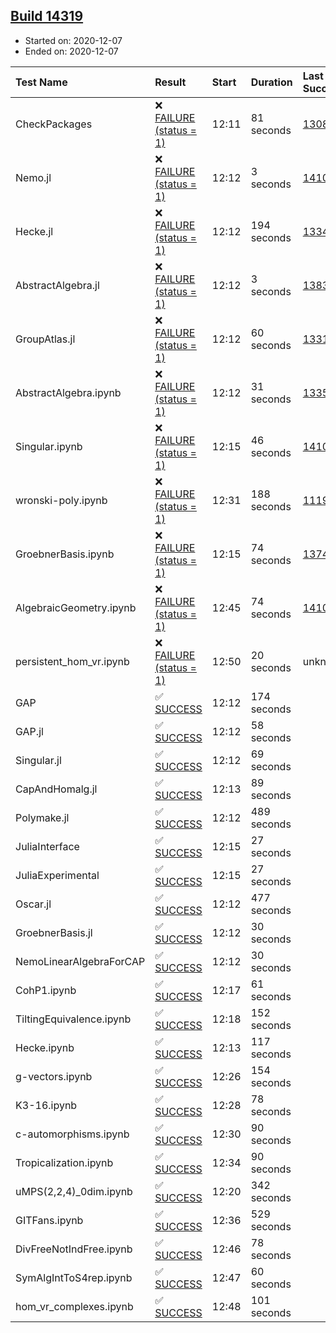 ## [Build 14319](https://oscarci.mathematik.uni-kl.de/job/oscar/14319/)

* Started on: 2020-12-07
* Ended on: 2020-12-07

| Test Name    | Result | Start | Duration | Last Success | First Failure |
|:-------------|:-------|:------|:---------|:-------------|:--------------|
| CheckPackages | ❌ [FAILURE (status = 1)](https://oscarci.mathematik.uni-kl.de/job/oscar/14319/artifact/logs/build-14319/CheckPackages.log) | 12:11 | 81 seconds | [13085](https://oscarci.mathematik.uni-kl.de/job/oscar/13085/) | [13086](https://oscarci.mathematik.uni-kl.de/job/oscar/13086/) |
| Nemo.jl | ❌ [FAILURE (status = 1)](https://oscarci.mathematik.uni-kl.de/job/oscar/14319/artifact/logs/build-14319/Nemo.jl.log) | 12:12 | 3 seconds | [14101](https://oscarci.mathematik.uni-kl.de/job/oscar/14101/) | [14102](https://oscarci.mathematik.uni-kl.de/job/oscar/14102/) |
| Hecke.jl | ❌ [FAILURE (status = 1)](https://oscarci.mathematik.uni-kl.de/job/oscar/14319/artifact/logs/build-14319/Hecke.jl.log) | 12:12 | 194 seconds | [13341](https://oscarci.mathematik.uni-kl.de/job/oscar/13341/) | [13342](https://oscarci.mathematik.uni-kl.de/job/oscar/13342/) |
| AbstractAlgebra.jl | ❌ [FAILURE (status = 1)](https://oscarci.mathematik.uni-kl.de/job/oscar/14319/artifact/logs/build-14319/AbstractAlgebra.jl.log) | 12:12 | 3 seconds | [13837](https://oscarci.mathematik.uni-kl.de/job/oscar/13837/) | [13838](https://oscarci.mathematik.uni-kl.de/job/oscar/13838/) |
| GroupAtlas.jl | ❌ [FAILURE (status = 1)](https://oscarci.mathematik.uni-kl.de/job/oscar/14319/artifact/logs/build-14319/GroupAtlas.jl.log) | 12:12 | 60 seconds | [13311](https://oscarci.mathematik.uni-kl.de/job/oscar/13311/) | [13312](https://oscarci.mathematik.uni-kl.de/job/oscar/13312/) |
| AbstractAlgebra.ipynb | ❌ [FAILURE (status = 1)](https://oscarci.mathematik.uni-kl.de/job/oscar/14319/artifact/logs/build-14319/AbstractAlgebra.ipynb.log) | 12:12 | 31 seconds | [13355](https://oscarci.mathematik.uni-kl.de/job/oscar/13355/) | [13356](https://oscarci.mathematik.uni-kl.de/job/oscar/13356/) |
| Singular.ipynb | ❌ [FAILURE (status = 1)](https://oscarci.mathematik.uni-kl.de/job/oscar/14319/artifact/logs/build-14319/Singular.ipynb.log) | 12:15 | 46 seconds | [14101](https://oscarci.mathematik.uni-kl.de/job/oscar/14101/) | [14102](https://oscarci.mathematik.uni-kl.de/job/oscar/14102/) |
| wronski-poly.ipynb | ❌ [FAILURE (status = 1)](https://oscarci.mathematik.uni-kl.de/job/oscar/14319/artifact/logs/build-14319/wronski-poly.ipynb.log) | 12:31 | 188 seconds | [11192](https://oscarci.mathematik.uni-kl.de/job/oscar/11192/) | [11193](https://oscarci.mathematik.uni-kl.de/job/oscar/11193/) |
| GroebnerBasis.ipynb | ❌ [FAILURE (status = 1)](https://oscarci.mathematik.uni-kl.de/job/oscar/14319/artifact/logs/build-14319/GroebnerBasis.ipynb.log) | 12:15 | 74 seconds | [13748](https://oscarci.mathematik.uni-kl.de/job/oscar/13748/) | [13749](https://oscarci.mathematik.uni-kl.de/job/oscar/13749/) |
| AlgebraicGeometry.ipynb | ❌ [FAILURE (status = 1)](https://oscarci.mathematik.uni-kl.de/job/oscar/14319/artifact/logs/build-14319/AlgebraicGeometry.ipynb.log) | 12:45 | 74 seconds | [14101](https://oscarci.mathematik.uni-kl.de/job/oscar/14101/) | [14102](https://oscarci.mathematik.uni-kl.de/job/oscar/14102/) |
| persistent_hom_vr.ipynb | ❌ [FAILURE (status = 1)](https://oscarci.mathematik.uni-kl.de/job/oscar/14319/artifact/logs/build-14319/persistent_hom_vr.ipynb.log) | 12:50 | 20 seconds | unknown | unknown |
| GAP | ✅ [SUCCESS](https://oscarci.mathematik.uni-kl.de/job/oscar/14319/artifact/logs/build-14319/GAP.log) | 12:12 | 174 seconds |  |  |
| GAP.jl | ✅ [SUCCESS](https://oscarci.mathematik.uni-kl.de/job/oscar/14319/artifact/logs/build-14319/GAP.jl.log) | 12:12 | 58 seconds |  |  |
| Singular.jl | ✅ [SUCCESS](https://oscarci.mathematik.uni-kl.de/job/oscar/14319/artifact/logs/build-14319/Singular.jl.log) | 12:12 | 69 seconds |  |  |
| CapAndHomalg.jl | ✅ [SUCCESS](https://oscarci.mathematik.uni-kl.de/job/oscar/14319/artifact/logs/build-14319/CapAndHomalg.jl.log) | 12:13 | 89 seconds |  |  |
| Polymake.jl | ✅ [SUCCESS](https://oscarci.mathematik.uni-kl.de/job/oscar/14319/artifact/logs/build-14319/Polymake.jl.log) | 12:12 | 489 seconds |  |  |
| JuliaInterface | ✅ [SUCCESS](https://oscarci.mathematik.uni-kl.de/job/oscar/14319/artifact/logs/build-14319/JuliaInterface.log) | 12:15 | 27 seconds |  |  |
| JuliaExperimental | ✅ [SUCCESS](https://oscarci.mathematik.uni-kl.de/job/oscar/14319/artifact/logs/build-14319/JuliaExperimental.log) | 12:15 | 27 seconds |  |  |
| Oscar.jl | ✅ [SUCCESS](https://oscarci.mathematik.uni-kl.de/job/oscar/14319/artifact/logs/build-14319/Oscar.jl.log) | 12:12 | 477 seconds |  |  |
| GroebnerBasis.jl | ✅ [SUCCESS](https://oscarci.mathematik.uni-kl.de/job/oscar/14319/artifact/logs/build-14319/GroebnerBasis.jl.log) | 12:12 | 30 seconds |  |  |
| NemoLinearAlgebraForCAP | ✅ [SUCCESS](https://oscarci.mathematik.uni-kl.de/job/oscar/14319/artifact/logs/build-14319/NemoLinearAlgebraForCAP.log) | 12:12 | 30 seconds |  |  |
| CohP1.ipynb | ✅ [SUCCESS](https://oscarci.mathematik.uni-kl.de/job/oscar/14319/artifact/logs/build-14319/CohP1.ipynb.log) | 12:17 | 61 seconds |  |  |
| TiltingEquivalence.ipynb | ✅ [SUCCESS](https://oscarci.mathematik.uni-kl.de/job/oscar/14319/artifact/logs/build-14319/TiltingEquivalence.ipynb.log) | 12:18 | 152 seconds |  |  |
| Hecke.ipynb | ✅ [SUCCESS](https://oscarci.mathematik.uni-kl.de/job/oscar/14319/artifact/logs/build-14319/Hecke.ipynb.log) | 12:13 | 117 seconds |  |  |
| g-vectors.ipynb | ✅ [SUCCESS](https://oscarci.mathematik.uni-kl.de/job/oscar/14319/artifact/logs/build-14319/g-vectors.ipynb.log) | 12:26 | 154 seconds |  |  |
| K3-16.ipynb | ✅ [SUCCESS](https://oscarci.mathematik.uni-kl.de/job/oscar/14319/artifact/logs/build-14319/K3-16.ipynb.log) | 12:28 | 78 seconds |  |  |
| c-automorphisms.ipynb | ✅ [SUCCESS](https://oscarci.mathematik.uni-kl.de/job/oscar/14319/artifact/logs/build-14319/c-automorphisms.ipynb.log) | 12:30 | 90 seconds |  |  |
| Tropicalization.ipynb | ✅ [SUCCESS](https://oscarci.mathematik.uni-kl.de/job/oscar/14319/artifact/logs/build-14319/Tropicalization.ipynb.log) | 12:34 | 90 seconds |  |  |
| uMPS(2,2,4)_0dim.ipynb | ✅ [SUCCESS](https://oscarci.mathematik.uni-kl.de/job/oscar/14319/artifact/logs/build-14319/uMPS-2-2-4-_0dim.ipynb.log) | 12:20 | 342 seconds |  |  |
| GITFans.ipynb | ✅ [SUCCESS](https://oscarci.mathematik.uni-kl.de/job/oscar/14319/artifact/logs/build-14319/GITFans.ipynb.log) | 12:36 | 529 seconds |  |  |
| DivFreeNotIndFree.ipynb | ✅ [SUCCESS](https://oscarci.mathematik.uni-kl.de/job/oscar/14319/artifact/logs/build-14319/DivFreeNotIndFree.ipynb.log) | 12:46 | 78 seconds |  |  |
| SymAlgIntToS4rep.ipynb | ✅ [SUCCESS](https://oscarci.mathematik.uni-kl.de/job/oscar/14319/artifact/logs/build-14319/SymAlgIntToS4rep.ipynb.log) | 12:47 | 60 seconds |  |  |
| hom_vr_complexes.ipynb | ✅ [SUCCESS](https://oscarci.mathematik.uni-kl.de/job/oscar/14319/artifact/logs/build-14319/hom_vr_complexes.ipynb.log) | 12:48 | 101 seconds |  |  |
